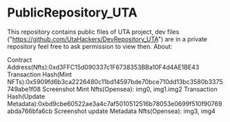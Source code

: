 # PublicRepository_UTA
This repository contains public files of UTA project, dev files ("https://github.com/UtaHackers/DevRepository_UTA") are in a private repository feel free to ask permission to view then.
About:


Contract Address(Nfts):0xd3FFC15d090337c1F6738353BBa10F4d4AE1BE43 
Transaction Hash(Mint NFTs):0x5909fd6b3ca2226480c11bd14597bde70bce710dd13bc3580b3375749abe1f08
Screenshot Mint Nfts(Opensea): img0, img1.img2
Transaction Hash(Update Metadata):0xbd9cbe60522ae3a4c7af5010512516b78053e0699f510f90769abda766bfa6cb
Screenshot update Metadata Nfts(Opensea): img3, img4
